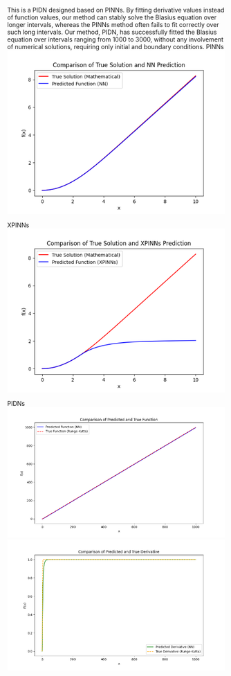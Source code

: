 This is a PIDN designed based on PINNs.
By fitting derivative values instead of function values, our method can stably solve the Blasius equation over longer intervals,
whereas the PINNs method often fails to fit correctly over such long intervals.
 Our method, PIDN, has successfully fitted the Blasius equation over intervals ranging from 1000 to 3000, without any involvement of numerical solutions,
  requiring only initial and boundary conditions.
PINNs
![PINNs for Blasius on small domain ](images/comparison_plot_PINNs.png)


XPINNs
![XPINNs for Blasius on small domain ](images/comparison_plot_xpinns.png)


PIDNs
![PIDNs for Blasius on large domain ](images/pidn_1000_function.png)
![PIDNs for Blasius on large domain ](images/pidn_1000_derivative.png)
